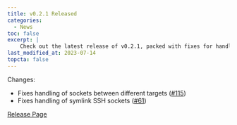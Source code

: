 ```yaml
---
title: v0.2.1 Released
categories:
  - News
toc: false
excerpt: |
    Check out the latest release of v0.2.1, packed with fixes for handling sockets between different targets and symlink SSH sockets. Don't miss the chance to explore the improvements made in this version!
last_modified_at: 2023-07-14
topcta: false
---
```


Changes:

- Fixes handling of sockets between different targets ([#115](https://github.com/earthly/earthly/issues/115))
- Fixes handling of symlink SSH sockets ([#61](https://github.com/earthly/earthly/issues/61))

[Release Page](https://github.com/earthly/earthly/releases/tag/v0.2.1)

